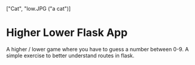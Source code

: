 ["Cat", "low.JPG ("a cat")]
# Higher Lower Flask App
A higher / lower game where you have to guess a number between 0-9. A simple exercise to better understand routes in flask.
